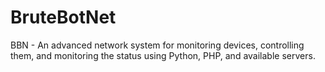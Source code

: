 # BruteBotNet
BBN - An advanced network system for monitoring devices, controlling them, and monitoring the status using Python, PHP, and available servers.
